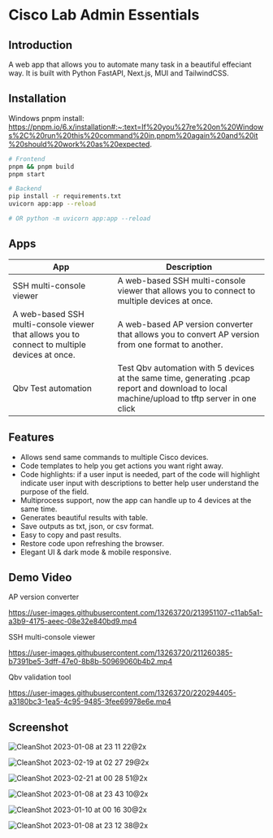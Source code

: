 # Cisco Lab Admin Essentials

## Introduction

A web app that allows you to automate many task in a beautiful effeciant way. It is built with Python FastAPI, Next.js, MUI and TailwindCSS.

## Installation

Windows pnpm install: https://pnpm.io/6.x/installation#:~:text=If%20you%27re%20on%20Windows%2C%20run%20this%20command%20in,pnpm%20again%20and%20it%20should%20work%20as%20expected.

```bash
# Frontend
pnpm && pnpm build
pnpm start

# Backend
pip install -r requirements.txt
uvicorn app:app --reload

# OR python -m uvicorn app:app --reload
```

## Apps

| App                                                                                          | Description                                                                                                                                   |
| -------------------------------------------------------------------------------------------- | --------------------------------------------------------------------------------------------------------------------------------------------- |
| SSH multi-console viewer                                                                     | A web-based SSH multi-console viewer that allows you to connect to multiple devices at once.                                                  |
| A web-based SSH multi-console viewer that allows you to connect to multiple devices at once. | A web-based AP version converter that allows you to convert AP version from one format to another.                                            |
| Qbv Test automation                                                                          | Test Qbv automation with 5 devices at the same time, generating .pcap report and download to local machine/upload to tftp server in one click |

## Features

- Allows send same commands to multiple Cisco devices.
- Code templates to help you get actions you want right away.
- Code highlights: if a user input is needed, part of the code will highlight indicate user input with descriptions to better help user understand the purpose of the field.
- Multiprocess support, now the app can handle up to 4 devices at the same time.
- Generates beautiful results with table.
- Save outputs as txt, json, or csv format.
- Easy to copy and past results.
- Restore code upon refreshing the browser.
- Elegant UI & dark mode & mobile responsive.

## Demo Video

AP version converter

https://user-images.githubusercontent.com/13263720/213951107-c11ab5a1-a3b9-4175-aeec-08e32e840bd9.mp4

SSH multi-console viewer

https://user-images.githubusercontent.com/13263720/211260385-b7391be5-3dff-47e0-8b8b-50969060b4b2.mp4

Qbv validation tool

https://user-images.githubusercontent.com/13263720/220294405-a3180bc3-1ea5-4c95-9485-3fee69978e6e.mp4



## Screenshot

![CleanShot 2023-01-08 at 23 11 22@2x](https://user-images.githubusercontent.com/13263720/211256635-9879606e-75ba-4ae2-93c1-f418d8bf0241.jpg)

![CleanShot 2023-02-19 at 02 27 29@2x](https://user-images.githubusercontent.com/13263720/219942415-413fcff2-aff3-4027-9d90-a179738b9d15.jpg)

![CleanShot 2023-02-21 at 00 28 51@2x](https://user-images.githubusercontent.com/13263720/220290149-461498af-7aea-4cff-98d0-4cd6b0ab265d.jpg)

![CleanShot 2023-01-08 at 23 43 10@2x](https://user-images.githubusercontent.com/13263720/211260452-7630a7a9-ad63-43e8-86bd-d6182ffac9a0.jpg)

![CleanShot 2023-01-10 at 00 16 30@2x](https://user-images.githubusercontent.com/13263720/211497489-6cbcfbf6-f267-4bb4-adfc-e59c886c612a.jpg)

![CleanShot 2023-01-08 at 23 12 38@2x](https://user-images.githubusercontent.com/13263720/211256767-bc96d407-91e5-4469-a8a7-eea59e35475e.jpg)
